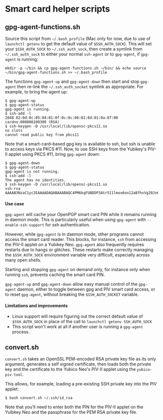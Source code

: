 # Smart card helper scripts

## gpg-agent-functions.sh

Source this script from `~/.bash_profile` (Mac only for now, due to use of `launchctl getenv` to get the default value of `$SSH_AUTH_SOCK`). This will set your `$SSH_AUTH_SOCK` to `~/.ssh_auth_sock`, then create a symlink from `~/.ssh_auth_sock` to either your normal `ssh-agent` or to `gpg-agent`, if `gpg-agent` is running: 

    mkdir -p ~/bin && cp gpg-agent-functions.sh ~/bin/ && echo source ~/bin/gpg-agent-functions.sh >> ~/.bash_profile

The functions `gpg-agent-up` and `gpg-agent-down` then start and stop `gpg-agent` then re-link the `~/.ssh_auth_socket` symlink as appropriate. For example, to bring the agent up:

    $ gpg-agent-up
    $ gpg-agent-status
    gpg-agent is running.
    $ ssh-add -l
    2048 02:0d:0c:05:04:01:0f:0c:0c:06:01:0d:01:0a:07:00 cardno:000006100300 (RSA)
    $ ssh-keygen -D /usr/local/lib/opensc-pkcs11.so 
    no slots
    cannot read public key from pkcs11

Note that a smart-card–based gpg key is available to ssh, but ssh is unable to access keys via PKCS #11. Now, to use SSH keys from the Yubikey's PIV-II applet using PKCS #11, bring `gpg-agent` down:
    
    $ gpg-agent-down
    $ gpg-agent-status
    gpg-agent is not running.
    $ ssh-add -l
    The agent has no identities.
    $ ssh-keygen -D /usr/local/lib/opensc-pkcs11.so 
    ssh-rsa AAAAB3NzaC1yc2EAAAADAQABAAABAQC4PM6kqFUBDDP3Atr511lmox6on12aBfhvVg20Jn65XWWtowuFfAIGkZa6XLMK0rCT2EJnTuhMZDV+VhbMVqtY+IAyUyOxAsWNIq9CzwveU533KTwUio5EnaBQQnrfVbIdIx5d35mHd/M9m/iE+GP2ZKEDI2Kr4LNx7n3A5H7b5Hib4Vml8o4jXFNuvhHZx0Qk/e4duqjFKaIUFbb239TTvzMHeq0TbBeTh7a5BfFy8lXgYIkK/mHVS3lm428jIjHBtx9E/FKA//wdVq2vbgHJO8wWLabLUboR0jdgshJ2tfvJPVmE43FWh2XyYY+KtJr6s5jCGMeGbHpz1CLisULp

#### Use case

`gpg-agent` will cache your OpenPGP smart card PIN while it remains running in daemon mode. This is particularly useful when using `gpg-agent` with `--enable-ssh-support` for ssh authentication. 

However, while `gpg-agent` is in daemon mode, other programs cannot access the smart card reader. This blocks, for instance, `ssh` from accessing the PIV-II applet on a Yubikey Neo. `gpg-agent` also frequently requires restarts due to hangs or glitches. These restarts make correctly managing the `$SSH_AUTH_SOCK` environment variable very difficult, especially across many open shells. 

Starting and stopping `gpg-agent` on demand only, for instance only when running `ssh`, prevents caching the smart card PIN. 

`gpg-agent-up` and `gpg-agent-down` allow easy manual control of the `gpg-agent` daemon, either to toggle between gpg and PIV smart card access, or to reset `gpg-agent`, without breaking the `$SSH_AUTH_SOCKET` variable. 

#### Limitations and improvements

- Linux support will require figuring out the correct default value of `$SSH_AUTH_SOCK` in place of the call to `launchctl getenv SSH_AUTH_SOCK`
- This script won't work at all if another user is running a `gpg-agent` process. 

## convert.sh

`convert.sh` takes an OpenSSL PEM-encoded RSA private key file as its only argument, generates a self signed certificate, then loads both the private key and the certificate to the Yubico Neo's PIV-II applet using the `yubico-piv-tool`.

This allows, for example, loading a pre-existing SSH private key into the PIV applet:

    $ bash convert.sh ~/.ssh/id_rsa

Note that you'll need to enter both the PIN for the PIV-II applet on the Yuibkey Neo and the passphrase for the PEM RSA private key file. 

